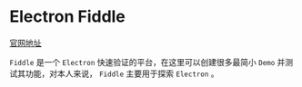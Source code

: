 # Electron Fiddle

[官网地址](https://www.electronjs.org/fiddle)

`Fiddle` 是一个 `Electron` 快速验证的平台，在这里可以创建很多最简小 `Demo` 并测试其功能，对本人来说， `Fiddle` 主要用于探索 `Electron` 。
